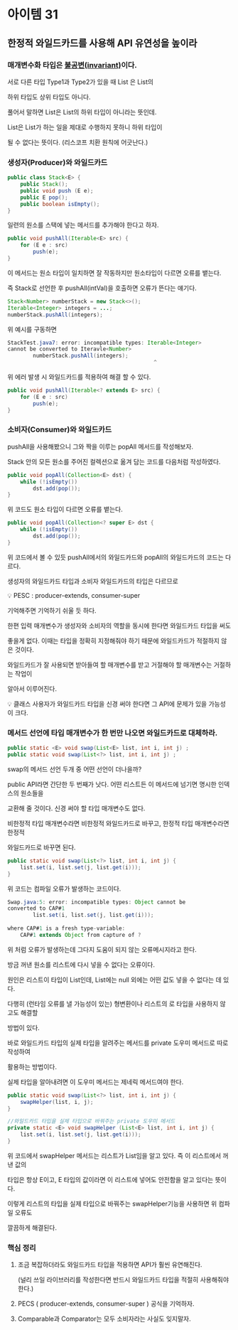 #  아이템 31


## **한정적 와일드카드를 사용해 API 유연성을 높이라**

### **매개변수화 타입은 [불공변(invariant)](https://hwan33.tistory.com/24)이다.**

서로 다른 타입 Type1과 Type2가 있을 때 List<Type1> 은 List<Type2>의 

하위 타입도 상위 타입도 아니다.

풀어서 말하면 List<String>은 List<Object>의 하위 타입이 아니라는 뜻인데.

List<String>은 List<Object>가 하는 일을 제대로 수행하지 못하니 하위 타입이 

될 수 없다는 뜻이다. (리스코프 치환 원칙에 어긋난다.)

### **생성자(Producer)와 와일드카드**

```java
public class Stack<E> {
	public Stack();
	public void push (E e);
	public E pop();
	public boolean isEmpty();
}
```

일련의 원소를 스택에 넣는 메서드를 추가해야 한다고 하자.

```java
public void pushAll(Iterable<E> src) {
	for (E e : src)
		push(e);
}
```

이 메서드는 원소 타입이 일치하면 잘 작동하지만 원소타입이 다르면 오류를 뱉는다.

즉 Stack<Number>로  선언한 후 pushAll(intVal)을 호출하면 오류가 뜬다는 얘기다.

```java
Stack<Number> numberStack = new Stack<>();
Iterable<Integer> integers = ...;
numberStack.pushAll(integers);
```

위 예시를 구동하면

```java
StackTest.java7: error: incompatible types: Iterable<Integer>
cannot be converted to Iteravle<Number>
		numberStack.pushAll(integers);
											  ^
```

위 에러 발생 시 와일드카드를 적용하여 해결 할 수 있다.

```java
public void pushAll(Iterable<? extends E> src) {
	for (E e : src)
		push(e);
}
```

### **소비자(Consumer)와 와일드카드**

pushAll을 사용해봤으니 그와 짝을 이루는 popAll 메서드를 작성해보자.

Stack 안의 모든 원소를 주어진 컬렉션으로 옮겨 담는 코드를 다음처럼 작성하였다.

```java
public void popAll(Collection<E> dst) {
	while (!isEmpty())
		dst.add(pop());
}
```

위 코드도 원소 타입이 다르면 오류를 뱉는다.

```java
public void popAll(Collection<? super E> dst {
	while (!isEmpty())
		dst.add(pop());
}
```

위 코드에서 볼 수 있듯 pushAll에서의 와일드카드와 popAll의 와일드카드의 코드는 다르다.

생성자의 와일드카드 타입과 소비자 와일드카드의 타입은 다르므로

<aside>
💡 PESC : producer-extends, consumer-super

</aside>

기억해주면 기억하기 쉬울 듯 하다.

한편 입력 매개변수가 생성자와 소비자의 역할을 동시에 한다면 와일드카드 타입을 써도

좋을게 없다. 이때는 타입을 정확히 지정해줘야 하기 때문에 와일드카드가 적절하지 않은 것이다.

와일드카드가 잘 사용되면 받아들여 할 매개변수를 받고 거절해야 할 매개변수는 거절하는 작업이

알아서 이루어진다.

<aside>
💡 클래스 사용자가 와일드카드 타입을 신경 써야 한다면 그 API에 문제가 있을 가능성이 크다.

</aside>

### **메서드 선언에 타입 매개변수가 한 번만 나오면 와일드카드로 대체하라.**

```java
public static <E> void swap(List<E> list, int i, int j) ;
public static void swap(List<?> list, int i, int j) ;
```

swap의 메서드 선언 두개 중 어떤 선언이 더나을까?

public API라면 간단한 두 번째가 낫다. 어떤 리스트든 이 메서드에 넘기면 명시한 인덱스의 원소들을

교환해 줄 것이다. 신경 써야 할 타입 매개변수도 없다.

비한정적 타입 매개변수라면 비한정적 와일드카드로 바꾸고, 한정적 타입 매개변수라면 한정적

와일드카드로 바꾸면 된다.

```java
public static void swap(List<?> list, int i, int j) {
	list.set(i, list.set(j, list.get(i)));
}
```

위 코드는 컴파일 오류가 발생하는 코드이다.

```java
Swap.java:5: error: incompatible types: Object cannot be 
converted to CAP#1
		list.set(i, list.set(j, list.get(i)));
																		 ^
where CAP#1 is a fresh type-variable:
	CAP#1 extends Object from capture of ?
```

위 처럼 오류가 발생하는데 그다지 도움이 되지 않는 오류메시지라고 한다.

방금 꺼낸 원소를 리스트에 다시 넣을 수 없다는 오류이다.

원인은 리스트이 타입이 List<?>인데, List<?>에는 null 외에는 어떤 값도 넣을 수 없다는 데 있다.

다행히 (런타임 오류를 낼 가능성이 있는) 형변환이나 리스트의 로 타입을 사용하지 않고도 해결할

방법이 있다.

바로 와일드카드 타입의 실제 타입을 알려주는 메서드를 private 도우미 메서드로 따로 작성하여 

활용하는 방법이다.

실제 타입을 알아내려면 이 도우미 메서드는 제네릭 메서드여야 한다.

```java
public static void swap(List<?> list, int i, int j) {
	swapHelper(list, i, j);
}

//와일드카드 타입을 실제 타입으로 바꿔주는 private 도우미 메서드
private static <E> void swapHelper (List<E> list, int i, int j) {
	list.set(i, list.set(j, list.get(i)));
}
```

위 코드에서 swapHelper 메서드는 리스트가 List<E>임을 알고 있다. 즉 이 리스트에서 꺼낸 값의

타입은 항상 E이고, E 타입의 값이라면 이 리스트에 넣어도 안전함을 알고 있다는 뜻이다.

이렇게 리스트의 타입을 실제 타입으로 바꿔주는 swapHelper기능을 사용하면 위 컴파일 오류도

깔끔하게 해결된다.

### 핵심 정리

1. 조금 복잡하더라도 와일드카드 타입을 적용하면 API가 훨씬 유연해진다.
    
     (널리 쓰일 라이브러리를 작성한다면 반드시 와일드카드 타입을 적절히 사용해줘야 한다.)
    
2.  PECS ( producer-extends, consumer-super ) 공식을 기억하자.
3. Comparable과 Comparator는 모두 소비자라는 사실도 잊지말자.

